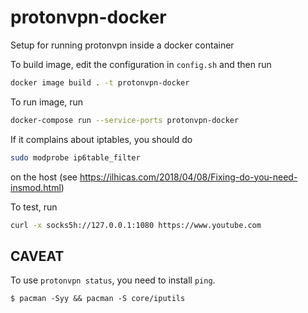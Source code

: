 # protonvpn-docker
Setup for running protonvpn inside a docker container

To build image, edit the configuration in `config.sh` and then run
```sh
docker image build . -t protonvpn-docker
```

To run image, run
```sh
docker-compose run --service-ports protonvpn-docker
```
If it complains about iptables, you should do
```sh
sudo modprobe ip6table_filter
```
on the host
(see https://ilhicas.com/2018/04/08/Fixing-do-you-need-insmod.html)

To test, run
```sh
curl -x socks5h://127.0.0.1:1080 https://www.youtube.com
```

## CAVEAT
To use `protonvpn status`, you need to install `ping`.

`$ pacman -Syy && pacman -S core/iputils`
